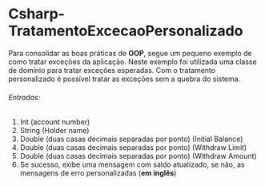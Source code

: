 # Csharp-TratamentoExcecaoPersonalizado

Para consolidar as boas práticas de **OOP**, segue um pequeno exemplo de como tratar exceções da aplicação. Neste exemplo foi utilizada uma classe de domínio para tratar exceções esperadas. Com o tratamento personalizado é possível tratar as exceções sem a quebra do sistema. 
###### Entradas: 
1. Int (account number)
2. String (Holder name) 
3. Double (duas casas decimais separadas por ponto) (Initial Balance)
4. Double (duas casas decimais separadas por ponto) (Withdraw Limit)
5. Double (duas casas decimais separadas por ponto) (Withdraw Amount)
6. Se sucesso, exibe uma mensagem com saldo atualizado, se não, as mensagens de erro personalizadas (**em inglês**)
